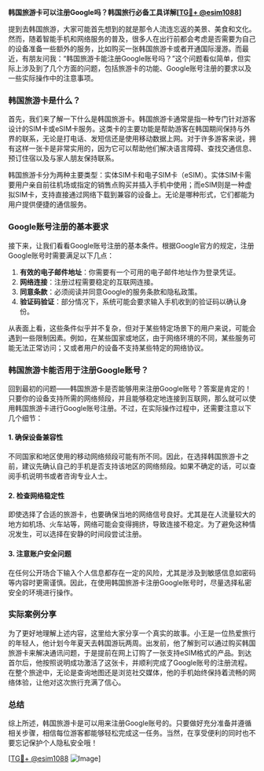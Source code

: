 **韩国旅游卡可以注册Google吗？韩国旅行必备工具详解[[TG💪+ @esim1088](https://t.me/s/esim1088)]**

提到去韩国旅游，大家可能首先想到的就是那令人流连忘返的美景、美食和文化。然而，随着智能手机和网络服务的普及，很多人在出行前都会考虑是否需要为自己的设备准备一些额外的服务，比如购买一张韩国旅游卡或者开通国际漫游。而最近，有朋友问我：“韩国旅游卡能注册Google账号吗？”这个问题看似简单，但实际上涉及到了几个方面的问题，包括旅游卡的功能、Google账号注册的要求以及一些实际操作中的注意事项。

### 韩国旅游卡是什么？

首先，我们来了解一下什么是韩国旅游卡。韩国旅游卡通常是指一种专门针对游客设计的SIM卡或eSIM卡服务。这类卡的主要功能是帮助游客在韩国期间保持与外界的联系，无论是打电话、发短信还是使用移动数据上网。对于许多游客来说，拥有这样一张卡是非常实用的，因为它可以帮助他们解决语言障碍、查找交通信息、预订住宿以及与家人朋友保持联系。

韩国旅游卡分为两种主要类型：实体SIM卡和电子SIM卡（eSIM）。实体SIM卡需要用户亲自前往机场或指定的销售点购买并插入手机中使用；而eSIM则是一种虚拟SIM卡，支持直接通过网络下载到兼容的设备上。无论是哪种形式，它们都能为用户提供便捷的通信服务。

### Google账号注册的基本要求

接下来，让我们看看Google账号注册的基本条件。根据Google官方的规定，注册Google账号时需要满足以下几点：

1. **有效的电子邮件地址**：你需要有一个可用的电子邮件地址作为登录凭证。
2. **网络连接**：注册过程需要稳定的互联网连接。
3. **同意条款**：必须阅读并同意Google的服务条款和隐私政策。
4. **验证码验证**：部分情况下，系统可能会要求输入手机收到的验证码以确认身份。

从表面上看，这些条件似乎并不复杂，但对于某些特定场景下的用户来说，可能会遇到一些限制因素。例如，在某些国家或地区，由于网络环境的不同，某些服务可能无法正常访问；又或者用户的设备不支持某些特定的网络协议。

### 韩国旅游卡能否用于注册Google账号？

回到最初的问题——韩国旅游卡是否能够用来注册Google账号？答案是肯定的！只要你的设备支持所需的网络频段，并且能够稳定地连接到互联网，那么就可以使用韩国旅游卡进行Google账号注册。不过，在实际操作过程中，还需要注意以下几个细节：

#### 1. 确保设备兼容性
不同国家和地区使用的移动网络频段可能有所不同。因此，在选择韩国旅游卡之前，建议先确认自己的手机是否支持该地区的网络频段。如果不确定的话，可以查阅手机说明书或者咨询专业人士。

#### 2. 检查网络稳定性
即使选择了合适的旅游卡，也要确保当地的网络信号良好。尤其是在人流量较大的地方如机场、火车站等，网络可能会变得拥挤，导致连接不稳定。为了避免这种情况发生，可以选择在安静的时间段尝试注册。

#### 3. 注意账户安全问题
在任何公开场合下输入个人信息都存在一定的风险，尤其是涉及到敏感信息如密码等内容时更需谨慎。因此，在使用韩国旅游卡注册Google账号时，尽量选择私密安全的环境进行操作。

### 实际案例分享

为了更好地理解上述内容，这里给大家分享一个真实的故事。小王是一位热爱旅行的年轻人，他计划今年夏天去韩国游玩两周。出发前，他了解到可以通过购买韩国旅游卡来解决通讯问题，于是提前在网上订购了一张支持eSIM格式的产品。到达首尔后，他按照说明成功激活了这张卡，并顺利完成了Google账号的注册流程。在整个旅途中，无论是查询地图还是浏览社交媒体，他的手机始终保持着流畅的网络体验，让他对这次旅行充满了信心。

### 总结

综上所述，韩国旅游卡是可以用来注册Google账号的。只要做好充分准备并遵循相关步骤，相信每位游客都能够轻松完成这一任务。当然，在享受便利的同时也不要忘记保护个人隐私安全哦！

[[TG💪+ @esim1088](https://t.me/s/esim1088) ![Image](https://i.postimg.cc/4NQfJmqS/Snipaste-2025-05-13-00-14-12.png)]